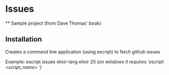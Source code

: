 # Issues

** Sample project (from Dave Thomas' book)

## Installation

Creates a command line application (using escript) to fetch github issues

Example:
  escript issues elixir-lang elixir 20 _(on windows it requires 'escript <script_name> <arguments>')_

